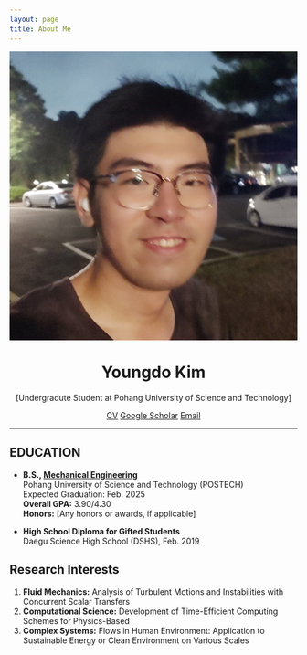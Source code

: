 ```yaml
---
layout: page
title: About Me
---
```





<div class="profile" style="text-align: center;">
  <img src="/smile1.jpg" alt="Profile Picture" style="display: block; margin: 0 auto;">
  <h1>Youngdo Kim</h1>
  <p>[Undergradute Student at Pohang University of Science and Technology]</p>
  <div class="contact-info">
    <a href="/Curriculum Vitae_YoungdoKim.pdf">CV</a>
    <a href="https://scholar.google.com/citations?user=hcQTdngAAAAJ&hl=ko">Google Scholar</a>
    <a href="mailto:[youngdokim@postech.ac.kr]">Email</a>
    
  </div>
</div>

<hr>

<section>
  <h2>EDUCATION</h2>
        
  <!-- B.S. Section -->
  <div class="education-section">
    <ul>
      <li><strong>B.S., <a href="https://me.postech.ac.kr/">Mechanical Engineering</a></strong></li>
      Pohang University of Science and Technology (POSTECH) <br> Expected Graduation: Feb. 2025
      <br><strong>Overall GPA:</strong> 3.90/4.30
      <br><strong>Honors:</strong> [Any honors or awards, if applicable]
    </ul>
  </div>

  <!-- High School Diploma Section -->
  <div class="education-section">
    <ul>
      <li><strong>High School Diploma for Gifted Students</strong></li>
      Daegu Science High School (DSHS), Feb. 2019
    </ul>
  </div>
</section>

<section>
    <h2>Research Interests</h2>
    <ol>
        <li><strong>Fluid Mechanics:</strong> Analysis of Turbulent Motions and Instabilities with Concurrent Scalar Transfers</li>
        <li><strong>Computational Science:</strong> Development of Time-Efficient Computing Schemes for Physics-Based</li>
        <li><strong>Complex Systems:</strong> Flows in Human Environment: Application to Sustainable Energy or Clean Environment on Various Scales</li>
    </ol>
</section>
